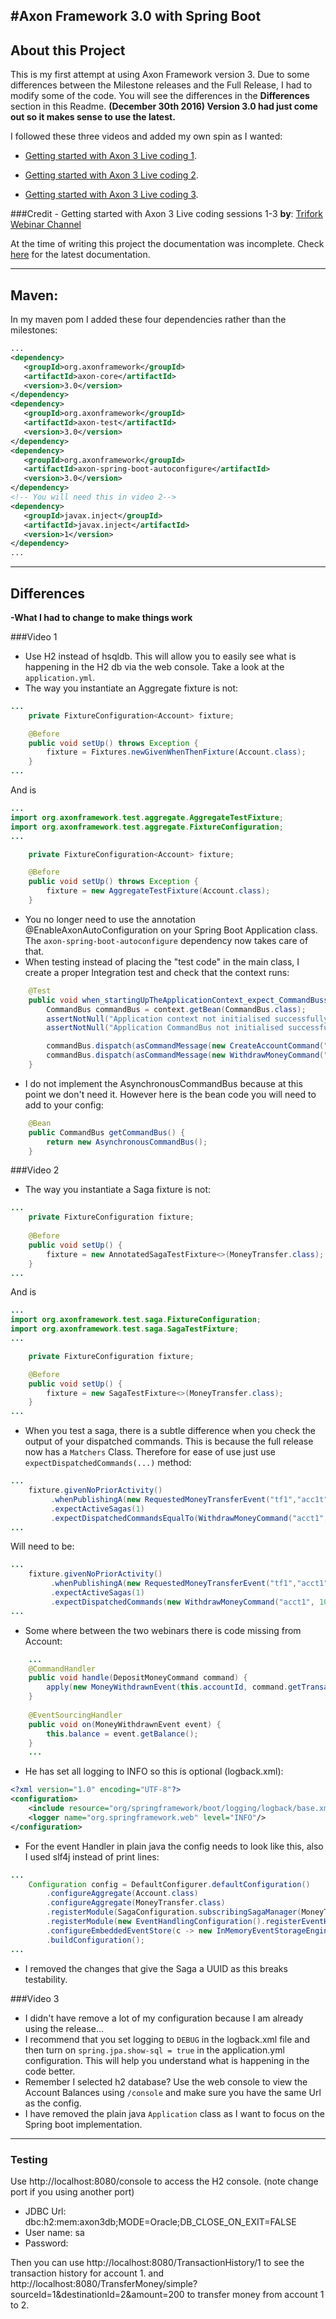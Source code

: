 #Axon Framework 3.0 with Spring Boot
---
## About this Project

This is my first attempt at using Axon Framework version 3. Due to some differences between the Milestone releases and the Full Release, I had to modify some of the code. You will see the differences in the **Differences** section in this Readme.
**(December 30th 2016) Version 3.0 had just come out so it makes sense to use the latest.**

I followed these three videos and added my own spin as I wanted:

 - [Getting started with Axon 3 Live coding 1](https://www.youtube.com/watch?v=s2zH7BsqtAk).
 
 - [Getting started with Axon 3 Live coding 2](https://www.youtube.com/watch?v=Fj365BufWNU).
 
 - [Getting started with Axon 3 Live coding 3](ttps://www.youtube.com/watch?v=qqk2Df_0Pm8).

###Credit - Getting started with Axon 3 Live coding sessions 1-3
**by**: [Trifork Webinar Channel](https://www.youtube.com/channel/UCz9eNSe8kY7z8DEyvv-slZg)

 
 At the time of writing this project the documentation was incomplete. Check [here](https://docs.axonframework.org/v/3.0/) for the latest documentation. 
 
 ___
 ## Maven:
 
 In my maven pom I added these four dependencies rather than the milestones:
 
 ```XML
 ...
<dependency>
	<groupId>org.axonframework</groupId>
	<artifactId>axon-core</artifactId>
	<version>3.0</version>
</dependency>
<dependency>
	<groupId>org.axonframework</groupId>
	<artifactId>axon-test</artifactId>
	<version>3.0</version>
</dependency>
<dependency>
	<groupId>org.axonframework</groupId>
	<artifactId>axon-spring-boot-autoconfigure</artifactId>
	<version>3.0</version>
</dependency>
<!-- You will need this in video 2-->
<dependency>
	<groupId>javax.inject</groupId>
	<artifactId>javax.inject</artifactId>
	<version>1</version>
</dependency>
...
 ```


___

## Differences
**-What I had to change to make things work**

###Video 1
- Use H2 instead of hsqldb. This will allow you to easily see what is happening in the H2 db via the web console. Take a look at the `application.yml`.
- The way you instantiate an Aggregate fixture is not:
``` Java
...
    private FixtureConfiguration<Account> fixture;

    @Before
    public void setUp() throws Exception {
        fixture = Fixtures.newGivenWhenThenFixture(Account.class);
    }
...
```
And is
``` Java
...
import org.axonframework.test.aggregate.AggregateTestFixture;
import org.axonframework.test.aggregate.FixtureConfiguration;
...

    private FixtureConfiguration<Account> fixture;

    @Before
    public void setUp() throws Exception {
        fixture = new AggregateTestFixture(Account.class);
    }
```
- You no longer need to use the annotation @EnableAxonAutoConfiguration on your Spring Boot Application class. The  `axon-spring-boot-autoconfigure` dependency now takes care of that.
- When testing instead of placing the "test code" in the main class, I  create a proper Integration test and check that the context runs:
```Java
    @Test
    public void when_startingUpTheApplicationContext_expect_CommandBussuccessful() throws SQLException {
        CommandBus commandBus = context.getBean(CommandBus.class);
        assertNotNull("Application context not initialised successfully", context);
        assertNotNull("Application CommandBus not initialised successfully", commandBus);

        commandBus.dispatch(asCommandMessage(new CreateAccountCommand("54321", 500)));
        commandBus.dispatch(asCommandMessage(new WithdrawMoneyCommand("54321", 250)));
    }
```
- I do not implement the AsynchronousCommandBus because at this point we don't need it. However here is the bean code you will need to add to your config:
```Java
    @Bean
    public CommandBus getCommandBus() {
        return new AsynchronousCommandBus();
    }
```

###Video 2

- The way you instantiate a Saga fixture is not:
``` Java
...
    private FixtureConfiguration fixture;
    
    @Before
    public void setUp() {
        fixture = new AnnotatedSagaTestFixture<>(MoneyTransfer.class);
    }
...
```
And is
``` Java
...
import org.axonframework.test.saga.FixtureConfiguration;
import org.axonframework.test.saga.SagaTestFixture;
...

    private FixtureConfiguration fixture;

    @Before
    public void setUp() {
        fixture = new SagaTestFixture<>(MoneyTransfer.class);
    }
...
```
- When you test a saga, there is a subtle difference when you check the output of your dispatched commands. This is because the full release now has a `Matchers` Class. Therefore for ease of use just use `expectDispatchedCommands(...)` method:
``` Java
...
    fixture.givenNoPriorActivity()
         .whenPublishingA(new RequestedMoneyTransferEvent("tf1","acc1t","acct2",100))
         .expectActiveSagas(1)
         .expectDispatchedCommandsEqualTo(WithdrawMoneyCommand("acct1",100));
...
```
Will need to be:
``` Java
...
    fixture.givenNoPriorActivity()
         .whenPublishingA(new RequestedMoneyTransferEvent("tf1","acct1","acct2",100))
         .expectActiveSagas(1)
         .expectDispatchedCommands(new WithdrawMoneyCommand("acct1", 100));
...
```
- Some where between the two webinars there is code missing from Account:
``` Java
    ...
    @CommandHandler
    public void handle(DepositMoneyCommand command) {
        apply(new MoneyWithdrawnEvent(this.accountId, command.getTransactionId(), command.getAmount(), balance + command.getAmount()));
    }
    
    @EventSourcingHandler
    public void on(MoneyWithdrawnEvent event) {
        this.balance = event.getBalance();
    }
    ...
```
- He has set all logging to INFO so this is optional (logback.xml):
``` XML
<?xml version="1.0" encoding="UTF-8"?>
<configuration>
    <include resource="org/springframework/boot/logging/logback/base.xml"/>
    <logger name="org.springframework.web" level="INFO"/>
</configuration>
```     
- For the event Handler in plain java the config needs to look like this, also I used slf4j instead of print lines:
``` Java
...
    Configuration config = DefaultConfigurer.defaultConfiguration()
        .configureAggregate(Account.class)
        .configureAggregate(MoneyTransfer.class)
        .registerModule(SagaConfiguration.subscribingSagaManager(MoneyTransferSaga.class))
        .registerModule(new EventHandlingConfiguration().registerEventHandler(configuration -> new LoggingEventHandler()))
        .configureEmbeddedEventStore(c -> new InMemoryEventStorageEngine())
        .buildConfiguration();
...
```
- I removed the changes that give the Saga a UUID as this breaks testability.

###Video 3

- I didn't have remove a lot of my configuration because I am already using the release...
- I recommend that you set logging to `DEBUG` in the logback.xml file and then turn on `spring.jpa.show-sql = true` in the application.yml configuration. This will help you understand what is happening in the code better.
- Remember I selected h2 database? Use the web console to view the Account Balances using `/console` and make sure you have the same Url as the config.
- I have removed the plain java `Application` class as I want to focus on the Spring boot implementation.

___
### Testing

Use http://localhost:8080/console to access the H2 console. (note change port if you using another port)
 - JDBC Url: dbc:h2:mem:axon3db;MODE=Oracle;DB_CLOSE_ON_EXIT=FALSE
 - User name: sa
 - Password: 
 
Then you can use http://localhost:8080/TransactionHistory/1 to see the transaction history for account 1.
and http://localhost:8080/TransferMoney/simple?sourceId=1&destinationId=2&amount=200 to transfer money from account 1 to 2.

 